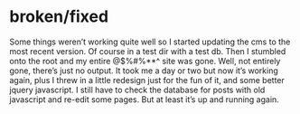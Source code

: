 <!--
  id: 304
  date: 2007-10-01T23:44:39
  modified: 2007-10-01T23:44:39
  slug: brokenfixed
  type: post
  excerpt: <p>Some things weren&#8217;t working quite well so I started updating the cms to the most recent version. Of course in a test dir with a test db. Then I stumbled onto the root and my entire @$%#%**^ site was gone. Well, not entirely gone, there&#8217;s just no output. It took me a day or two [&hellip;]</p> 
  content: <p>Some things weren&#8217;t working quite well so I started updating the cms to the most recent version. Of course in a test dir with a test db. Then I stumbled onto the root and my entire @$%#%**^ site was gone. Well, not entirely gone, there&#8217;s just no output. It took me a day or two but now it&#8217;s working again, plus I threw in a little redesign just for the fun of it, and some better jquery javascript. I still have to check the database for posts with old javascript and re-edit some pages. But at least it&#8217;s up and running again.</p> 
  categories: admin
  tags: test
-->

# broken/fixed

<p>Some things weren&#8217;t working quite well so I started updating the cms to the most recent version. Of course in a test dir with a test db. Then I stumbled onto the root and my entire @$%#%**^ site was gone. Well, not entirely gone, there&#8217;s just no output. It took me a day or two but now it&#8217;s working again, plus I threw in a little redesign just for the fun of it, and some better jquery javascript. I still have to check the database for posts with old javascript and re-edit some pages. But at least it&#8217;s up and running again.</p>

